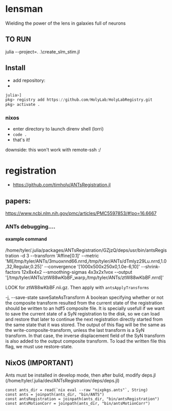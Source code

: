 # lensman
Wielding the power of the lens in galaxies full of neurons

## TO RUN
julia --project=. .\create_slm_stim.jl

## Install
- add repository:
- 
```julia
julia>]
pkg> registry add https://github.com/HolyLab/HolyLabRegistry.git
pkg> activate .
```


### nixos
- enter directory to launch direnv shell (lorri)
- `code .`
- that's it!

downside: this won't work with remote-ssh :/

# registration
- https://github.com/timholy/ANTsRegistration.jl


## papers:
https://www.ncbi.nlm.nih.gov/pmc/articles/PMC5597853/#!po=16.6667



### ANTs debugging....
#### example command
/home/tyler/.julia/packages/ANTsRegistration/GZjzQ/deps/usr/bin/antsRegistration -d 3 --transform 'Affine[0.1]' --metric 'MI[/tmp/tyler/ANTs/3muoxnnd66.nrrd,/tmp/tyler/ANTs/dTmlyz29Lu.nrrd,1.0,32,Regular,0.25]' --convergence '[1000x500x250x0,1.0e-6,10]' --shrink-factors 12x8x4x2 --smoothing-sigmas 4x3x2x1vox --output '[/tmp/tyler/ANTs/ztW88wKbBF_warp,/tmp/tyler/ANTs/ztW88wKbBF.nrrd]'

LOOK for ztW88wKbBF.nii.gz. Then apply with `antsApplyTransforms`

-j, --save-state saveSateAsTransform
          A boolean specifying whether or not the composite transform resulted from the 
          current state of the registration should be written to an hdf5 composite file. 
          It is specially usefull if we want to save the current state of a SyN 
          registration to the disk, so we can load and restore that later to continue the 
          next registration directly started from the same state that it was stored. The 
          output of this flag will be the same as the write-composite-transform, unless 
          the last transform is a SyN transform. In that case, the inverse displacement 
          field of the SyN transform is also added to the output composite transform. To 
          load the written file this flag, we must use restore-state.


## NixOS (IMPORTANT)

Ants must be installed in develop mode, then after bulid, modify deps.jl (/home/tyler/.julia/dev/ANTsRegistration/deps/deps.jl) 
```
const ants_dir = read(`nix eval --raw "nixpkgs.ants"`, String)
const ants = joinpath(ants_dir, "bin/ANTS")
const antsRegistration = joinpath(ants_dir, "bin/antsRegistration")
const antsMotionCorr = joinpath(ants_dir, "bin/antsMotionCorr")
```